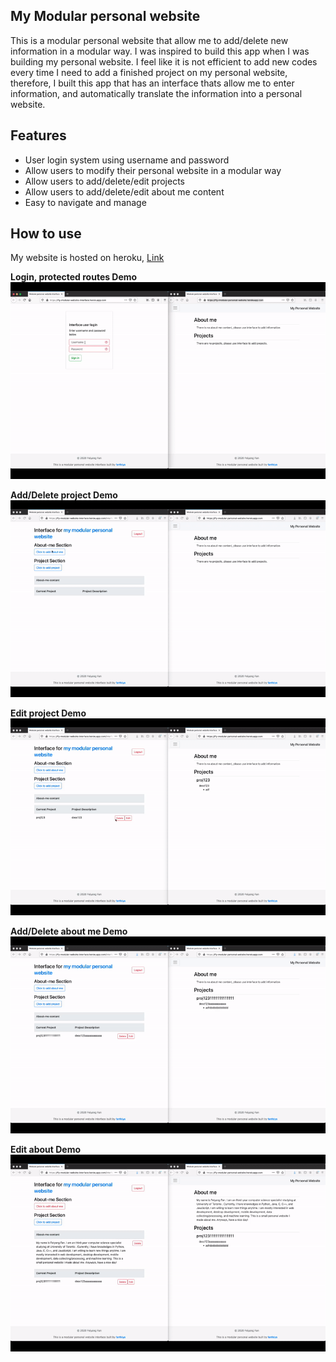 ## My Modular personal website

This is a modular personal website that allow me to 
add/delete new information in a modular way. I was inspired to build this app when I was building my personal website. I feel like it is not efficient to add new codes every time I need to add a finished project on my personal website, therefore, I built this app that has an interface thats allow me to enter information, and automatically translate the information into a personal website.

## Features
* User login system using username and password
* Allow users to modify their personal website in a modular way
* Allow users to add/delete/edit projects
* Allow users to add/delete/edit about me content
* Easy to navigate and manage


## How to use
My website is hosted on heroku, [Link](https://ffy-modular-personal-website.herokuapp.com/)

**Login, protected routes Demo**
<img src="./readme-assets/login_demo.gif" alt="demo">

**Add/Delete project Demo**
<img src="./readme-assets/add_delete_project.gif" alt="demo">

**Edit project Demo**
<img src="./readme-assets/edit_project.gif" alt="demo">

**Add/Delete about me Demo**
<img src="./readme-assets/about_add_delete.gif" alt="demo">

**Edit about Demo**
<img src="./readme-assets/edit_about.gif" alt="demo">
